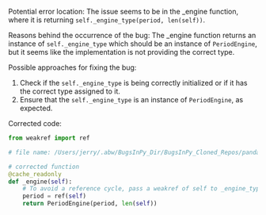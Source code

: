 Potential error location:
The issue seems to be in the _engine function, where it is returning `self._engine_type(period, len(self))`.

Reasons behind the occurrence of the bug:
The _engine function returns an instance of `self._engine_type` which should be an instance of `PeriodEngine`, but it seems like the implementation is not providing the correct type.

Possible approaches for fixing the bug:
1. Check if the `self._engine_type` is being correctly initialized or if it has the correct type assigned to it.
2. Ensure that the `self._engine_type` is an instance of `PeriodEngine`, as expected.

Corrected code:
```python
from weakref import ref

# file name: /Users/jerry/.abw/BugsInPy_Dir/BugsInPy_Cloned_Repos/pandas/pandas/core/indexes/period.py

# corrected function
@cache_readonly
def _engine(self):
    # To avoid a reference cycle, pass a weakref of self to _engine_type.
    period = ref(self)
    return PeriodEngine(period, len(self))
```